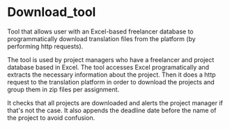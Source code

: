 # Download_tool
Tool that allows user with an Excel-based freelancer database to programmatically download translation files 
from the platform (by performing http requests).

The tool is used by project managers who have a freelancer and project database based in Excel.
The tool accesses Excel programatically and extracts the necessary information about the project.
Then it does a http request to the translation platform in order to download the projects
and group them in zip files per assignment.

It checks that all projects are downloaded and alerts the project manager if that's not the case.
It also appends the deadline date before the name of the project to avoid confusion.
